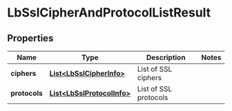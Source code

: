 # LbSslCipherAndProtocolListResult

## Properties
Name | Type | Description | Notes
------------ | ------------- | ------------- | -------------
**ciphers** | [**List&lt;LbSslCipherInfo&gt;**](LbSslCipherInfo.md) | List of SSL ciphers | 
**protocols** | [**List&lt;LbSslProtocolInfo&gt;**](LbSslProtocolInfo.md) | List of SSL protocols | 
